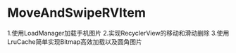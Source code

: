 # MoveAndSwipeRVItem


1.使用LoadManager加载手机图片
2.实现RecyclerView的移动和滑动删除
3.使用LruCache简单实现Bitmap高效加载以及圆角图片
